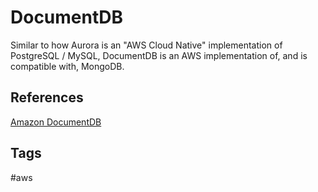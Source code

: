 # DocumentDB

Similar to how Aurora is an "AWS Cloud Native" implementation of PostgreSQL / MySQL, DocumentDB is an AWS implementation of, and is compatible with, MongoDB.  

## References
[Amazon DocumentDB](https://aws.amazon.com/documentdb/)  

## Tags
#aws
